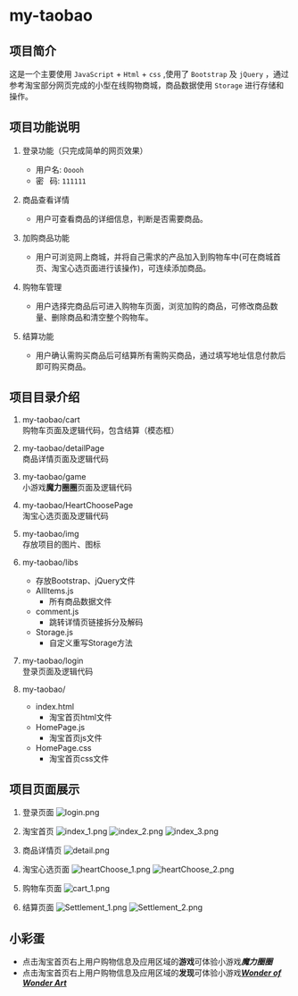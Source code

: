 # my-taobao

## 项目简介
  这是一个主要使用 `JavaScript` + `Html` + `css` ,使用了 `Bootstrap` 及 `jQuery` ，通过参考淘宝部分网页完成的小型在线购物商城，商品数据使用 `Storage` 进行存储和操作。


## 项目功能说明
1. 登录功能（只完成简单的网页效果）
	- 用户名:  `Ooooh`
	- 密 &ensp;码:  `111111`  
	
2. 商品查看详情
	- 用户可查看商品的详细信息，判断是否需要商品。  
	
3. 加购商品功能
	- 用户可浏览网上商城，并将自己需求的产品加入到购物车中(可在商城首页、淘宝心选页面进行该操作)，可连续添加商品。  
	
4. 购物车管理
	- 用户选择完商品后可进入购物车页面，浏览加购的商品，可修改商品数量、删除商品和清空整个购物车。  
	
5. 结算功能
	- 用户确认需购买商品后可结算所有需购买商品，通过填写地址信息付款后即可购买商品。  
	  
	  
	
## 项目目录介绍
1. my-taobao/cart  
	购物车页面及逻辑代码，包含结算（模态框）

2. my-taobao/detailPage  
	商品详情页面及逻辑代码

3. my-taobao/game  
	小游戏**魔力圈圈**页面及逻辑代码
	
4. my-taobao/HeartChoosePage  
	淘宝心选页面及逻辑代码

5. my-taobao/img  
	存放项目的图片、图标

6. my-taobao/libs
	- 存放Bootstrap、jQuery文件
	- AllItems.js
		- 所有商品数据文件
	- comment.js
		- 跳转详情页链接拆分及解码
	- Storage.js
		- 自定义重写Storage方法

7. my-taobao/login  
	登录页面及逻辑代码
	
8. my-taobao/
	- index.html
		- 淘宝首页html文件
	- HomePage.js
		- 淘宝首页js文件
	- HomePage.css
		- 淘宝首页css文件  
		
		  
		  
## 项目页面展示
1. 登录页面
	![login.png](https://z4a.net/images/2020/06/11/login.png)

2. 淘宝首页
	![index_1.png](https://z4a.net/images/2020/06/11/index_1.png)
	![index_2.png](https://z4a.net/images/2020/06/11/index_2.png)
	![index_3.png](https://z4a.net/images/2020/06/11/index_3.png)

3. 商品详情页
	![detail.png](https://z4a.net/images/2020/06/11/detail.png)

4. 淘宝心选页面
	![heartChoose_1.png](https://z4a.net/images/2020/06/11/heartChoose_1.png)
	![heartChoose_2.png](https://z4a.net/images/2020/06/11/heartChoose_2.png)

5. 购物车页面
	![cart_1.png](https://z4a.net/images/2020/06/11/cart_1.png)

6. 结算页面
	![Settlement_1.png](https://z4a.net/images/2020/06/11/Settlement_1.png)
	![Settlement_2.png](https://z4a.net/images/2020/06/11/Settlement_2.png)


## 小彩蛋
+ 点击淘宝首页右上用户购物信息及应用区域的**游戏**可体验小游戏***魔力圈圈***
+ 点击淘宝首页右上用户购物信息及应用区域的**发现**可体验小游戏[***Wonder of Wonder Art***](https://aidn.jp/wowa/)

